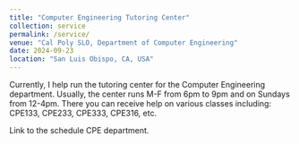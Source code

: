 ```yaml
---
title: "Computer Engineering Tutoring Center"
collection: service
permalink: /service/
venue: "Cal Poly SLO, Department of Computer Engineering"
date: 2024-09-23
location: "San Luis Obispo, CA, USA"
---
```


Currently, I help run the tutoring center for the Computer Engineering department. Usually, the center runs M-F from 6pm to 9pm and on Sundays from 12-4pm. There you can receive help on various classes including: CPE133, CPE233, CPE333, CPE316, etc.

Link to the schedule CPE department.